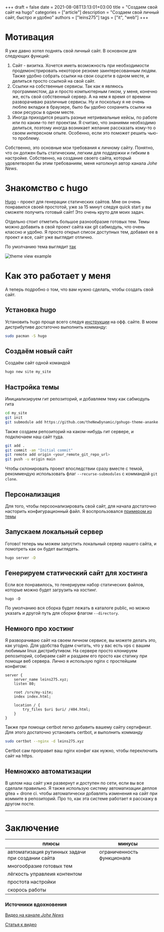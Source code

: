 +++
draft = false
date = 2021-08-08T13:13:01+03:00
title = "Создаем свой сайт на hugo"
categories = ["article"]
description = "Создаем свой личный сайт, быстро и удобно"
authors = ["leins275"]
tags = ["it", "web"]
+++
# Мотивация

Я уже давно хотел поднять свой личный сайт. В основном для следующих функций:

 1. Сайт - визитка. Хочется иметь возможность при необходимости продемонстрировать некоторое резюме заинтересованным людям. Также удобно собрать ссылки на свои соцсети в одном месте, и делиться просто ссылкой на свой сайт.
 2. Ссылки на собственные сервисы. Так как я являюсь программистом, да и просто компьютерным гиком, у меня, конечно же, есть свой собственный сервер. А на нем я время от времени разворачиваю различные сервисы. Ну и поскольку я не очень люблю вкладки в браузере, было бы удобно сохранить ссылки на свои ресурсы в одном месте.
 3. Иногда приходится решать разные нетривиальные кейсы, по работе или по каким-то пет проектам. Я считаю, что знаниями необходимо делиться, поэтому иногда возникает желание рассказать кому-то о своем интересном опыте. Особенно, если это поможет решить чью-то проблему.

Собственно, это основные мои требования к личному сайту. Понятно, что он должен быть статическим, легким для поддержки и гибким в настройке. Собственно, на создание своего сайта, который удовлетворял бы этим требованиям, меня натолкнул автор канала *Johe News*. 

# Знакомство с hugo

[Hugo](https://gohugo.io/getting-started/quick-start/) - проект для генерации статических сайтов. Мне он очень понравился своей простотой, уже за 15 минут следуя quick start у вы сможете получить готовый сайт! Это очень круто для моих задач. 

Отдельно стоит отметить большое разнообразие готовых тем. Темы можно добавить в свой проект сайта как git сабмодуль, что очень классно и удобно. Я просто открыл список доступных тем, добавил ее в проект и все, сайт уже выглядит отлично.

По умолчанию тема выглядит [так](https://hugo-coder.netlify.app/)

![theme view example](/posts/site-hugo/images/1.png)

# Как это работает у меня

А теперь подробно о том, что вам нужно сделать, чтобы создать свой сайт. 

## Установка hugo

Установить hugo проще всего следуя [инструкции](https://gohugo.io/getting-started/installing/) на офф. сайте. В моем дистрибутиве достаточно выполнить комманду:

```bash
sudo pacman -S hugo
```

## Создаём новый сайт 

Создаём сайт одной командой

```bash
hugo new site my_site
```

## Настройка темы

Инициализируем гит репозиторий, и добавляем тему как сабмодуль гита

```bash
cd my_site
git init
git submodule add https://github.com/theNewDynamic/gohugo-theme-ananke.git themes/ananke
```

Также создаем репозиторий на каком-нибудь гит сервере, и подключаем наш сайт туда.

```bash
git add .
git commit -am "Initial commit"
git remote add origin <your_remote_git_repo_url>
git push -u origin main
```

Чтобы  склонировать проект впоследствии сразу вместе с темой, рекоммендую использовать флаг `--recurse-submodules` с коммандой `git clone`.

## Персонализация

Для того, чтобы персоонализировать свой сайт, для начала достаточно насторить конфигурационный файл. Я воспрользовался [примером из темы](https://github.com/luizdepra/hugo-coder/wiki/Configurations#complete-example)

## Запускаем локальный сервер

Готово! теперь мы можем запустить локальный сервер нашего сайта, и помотреть как он будет выглядеть.

```bash
hugo server -D
```

## Генерируем статический сайт для хостинга

Если все понравилось, то генерируем набор статических файлов, которые можно будет загрузить на хостинг.

```
hugo -D
```

По умолчанию вся сборка будет лежать в каталоге public, но можно указать и другой путь для сборки флагом `--directory`.

## Немного про хостинг

Я разворачиваю сайт на своем личном сервисе, вы можете делать это, как угодно.
Для удобства будем считать, что у вас есть vps c вашим любимым linux дистрибутивом.
На сервере просто клонируем репозиторий, собираем сайт и раздаем его просто как статику при помощи веб сервера. Лично я использую nginx с простейшим конфигом:

```nginx
server {
    server_name leins275.xyz;
    listen 80; 

    root /srv/my-site; 
    index index.html;

    location / { 
        try_files $uri $uri/ /404.html;
    }
}
```

Также при помощи certbot легко добавить вашему сайту сертификат.
Для этого достаточно установить certbot, и выполнить комманду

```bash
sudo certbot --nginx -d leins275.xyz
```

Certbot сам проправит ваш nginx конфиг как нужно, чтобы переключить сайт на https.
## Немножко автоматизации

В целом наш сайт уже развернут и доступен по сети, если вы все сделали правильно. 
Я также использую систему автоматизации деплоя gitea + drone ci. чтобы автоматически добавлять изменения на сайт при коммите в репозиторий. Про то, как эта системе работает я расскажу в другом посте.

---

# Заключение

| плюсы                                            | минусы                     |
| ------------------------------------------------ | -------------------------- |
| автоматизация рутинныx задачи при создании сайта | ограниченность функционала |
| многообразие готовых тем                         |                            |
| лёгкость управлеия контентом                     |                            |
| простота настройки                               |                            |
| скорось работы                                   |                            |


### Источники вдохновения

[Видео на канале  *Johe News*](https://youtu.be/mpwxguP_H5E)

[Статья к видео](https://devpew.com/blog/hugo-gatsby-jekyll-pelican/)

